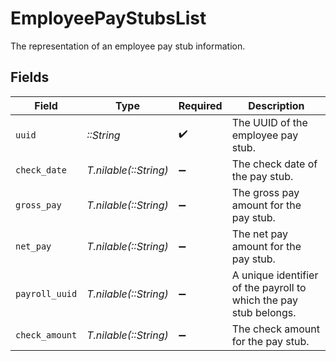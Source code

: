 # EmployeePayStubsList

The representation of an employee pay stub information.


## Fields

| Field                                                             | Type                                                              | Required                                                          | Description                                                       |
| ----------------------------------------------------------------- | ----------------------------------------------------------------- | ----------------------------------------------------------------- | ----------------------------------------------------------------- |
| `uuid`                                                            | *::String*                                                        | :heavy_check_mark:                                                | The UUID of the employee pay stub.                                |
| `check_date`                                                      | *T.nilable(::String)*                                             | :heavy_minus_sign:                                                | The check date of the pay stub.                                   |
| `gross_pay`                                                       | *T.nilable(::String)*                                             | :heavy_minus_sign:                                                | The gross pay amount for the pay stub.                            |
| `net_pay`                                                         | *T.nilable(::String)*                                             | :heavy_minus_sign:                                                | The net pay amount for the pay stub.                              |
| `payroll_uuid`                                                    | *T.nilable(::String)*                                             | :heavy_minus_sign:                                                | A unique identifier of the payroll to which the pay stub belongs. |
| `check_amount`                                                    | *T.nilable(::String)*                                             | :heavy_minus_sign:                                                | The check amount for the pay stub.                                |